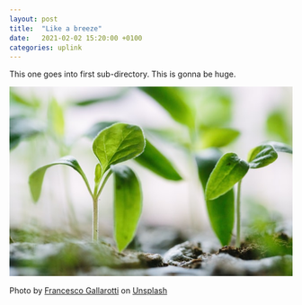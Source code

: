 ```yaml
---
layout: post
title:  "Like a breeze"
date:   2021-02-02 15:20:00 +0100
categories: uplink
---
```


This one goes into first sub-directory.
This is gonna be huge.

![let's grow](/images/francesco-gallarotti-ruQHpukrN7c-unsplash.jpg)

<span>Photo by <a href="https://unsplash.com/@gallarotti?utm_source=unsplash&amp;utm_medium=referral&amp;utm_content=creditCopyText">Francesco Gallarotti</a> on <a href="https://unsplash.com/s/photos/seed?utm_source=unsplash&amp;utm_medium=referral&amp;utm_content=creditCopyText">Unsplash</a></span>
